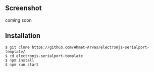 ## Screenshot
coming soon

## Installation
```
$ git clone https://github.com/Ahmet-Arvas/electronjs-serialport-template/
$ cd electronjs-serialport-template
$ npm install
$ npm run start
```
